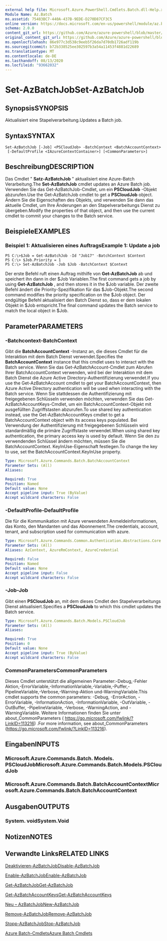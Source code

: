 ```yaml
---
external help file: Microsoft.Azure.PowerShell.Cmdlets.Batch.dll-Help.xml
Module Name: Az.Batch
ms.assetid: 75483BC7-440A-437B-9EDE-D270D87CF3C5
online version: https://docs.microsoft.com/en-us/powershell/module/az.batch/set-azbatchjob
schema: 2.0.0
content_git_url: https://github.com/Azure/azure-powershell/blob/master/src/Batch/Batch/help/Set-AzBatchJob.md
original_content_git_url: https://github.com/Azure/azure-powershell/blob/master/src/Batch/Batch/help/Set-AzBatchJob.md
ms.openlocfilehash: 86e977c3d538c9eeb5f26da7d70db1726adf119b
ms.sourcegitcommit: b72b338525ee302597b3a54a11453f4881d22689
ms.translationtype: MT
ms.contentlocale: de-DE
ms.lasthandoff: 08/13/2020
ms.locfileid: "93662032"
---
```

# <span data-ttu-id="b42b0-101">Set-AzBatchJob</span><span class="sxs-lookup"><span data-stu-id="b42b0-101">Set-AzBatchJob</span></span>

## <span data-ttu-id="b42b0-102">Synopsis</span><span class="sxs-lookup"><span data-stu-id="b42b0-102">SYNOPSIS</span></span>
<span data-ttu-id="b42b0-103">Aktualisiert eine Stapelverarbeitung.</span><span class="sxs-lookup"><span data-stu-id="b42b0-103">Updates a Batch job.</span></span>

## <span data-ttu-id="b42b0-104">Syntax</span><span class="sxs-lookup"><span data-stu-id="b42b0-104">SYNTAX</span></span>

```
Set-AzBatchJob [-Job] <PSCloudJob> -BatchContext <BatchAccountContext>
 [-DefaultProfile <IAzureContextContainer>] [<CommonParameters>]
```

## <span data-ttu-id="b42b0-105">Beschreibung</span><span class="sxs-lookup"><span data-stu-id="b42b0-105">DESCRIPTION</span></span>
<span data-ttu-id="b42b0-106">Das Cmdlet " **Satz-AzBatchJob** " aktualisiert eine Azure-Batch Verarbeitung.</span><span class="sxs-lookup"><span data-stu-id="b42b0-106">The **Set-AzBatchJob** cmdlet updates an Azure Batch job.</span></span>
<span data-ttu-id="b42b0-107">Verwenden Sie das Get-AzBatchJob-Cmdlet, um ein **PSCloudJob** -Objekt abzurufen.</span><span class="sxs-lookup"><span data-stu-id="b42b0-107">Use the Get-AzBatchJob cmdlet to get a **PSCloudJob** object.</span></span>
<span data-ttu-id="b42b0-108">Ändern Sie die Eigenschaften des Objekts, und verwenden Sie dann das aktuelle Cmdlet, um Ihre Änderungen an den Stapelverarbeitungs Dienst zu übergeben.</span><span class="sxs-lookup"><span data-stu-id="b42b0-108">Modify the properties of that object, and then use the current cmdlet to commit your changes to the Batch service.</span></span>

## <span data-ttu-id="b42b0-109">Beispiele</span><span class="sxs-lookup"><span data-stu-id="b42b0-109">EXAMPLES</span></span>

### <span data-ttu-id="b42b0-110">Beispiel 1: Aktualisieren eines Auftrags</span><span class="sxs-lookup"><span data-stu-id="b42b0-110">Example 1: Update a job</span></span>
```
PS C:\>$Job = Get-AzBatchJob -Id "Job17" -BatchContext $Context
PS C:\> $Job.Priority = 1
PS C:\> Set-AzBatchJob -Job $Job -BatchContext $Context
```

<span data-ttu-id="b42b0-111">Der erste Befehl ruft einen Auftrag mithilfe von **Get-AzBatchJob** ab und speichert ihn dann in der $Job Variablen.</span><span class="sxs-lookup"><span data-stu-id="b42b0-111">The first command gets a job by using **Get-AzBatchJob** , and then stores it in the $Job variable.</span></span>
<span data-ttu-id="b42b0-112">Der zweite Befehl ändert die Priority-Spezifikation für das $Job-Objekt.</span><span class="sxs-lookup"><span data-stu-id="b42b0-112">The second command modifies the priority specification on the $Job object.</span></span>
<span data-ttu-id="b42b0-113">Der endgültige Befehl aktualisiert den Batch Dienst so, dass er dem lokalen Objekt in $Job entspricht.</span><span class="sxs-lookup"><span data-stu-id="b42b0-113">The final command updates the Batch service to match the local object in $Job.</span></span>

## <span data-ttu-id="b42b0-114">Parameter</span><span class="sxs-lookup"><span data-stu-id="b42b0-114">PARAMETERS</span></span>

### <span data-ttu-id="b42b0-115">-Batchcontext</span><span class="sxs-lookup"><span data-stu-id="b42b0-115">-BatchContext</span></span>
<span data-ttu-id="b42b0-116">Gibt die **BatchAccountContext** -Instanz an, die dieses Cmdlet für die Interaktion mit dem Batch Dienst verwendet.</span><span class="sxs-lookup"><span data-stu-id="b42b0-116">Specifies the **BatchAccountContext** instance that this cmdlet uses to interact with the Batch service.</span></span>
<span data-ttu-id="b42b0-117">Wenn Sie das Get-AzBatchAccount-Cmdlet zum Abrufen Ihrer BatchAccountContext verwenden, wird bei der Interaktion mit dem Batch Dienst die Azure Active Directory-Authentifizierung verwendet.</span><span class="sxs-lookup"><span data-stu-id="b42b0-117">If you use the Get-AzBatchAccount cmdlet to get your BatchAccountContext, then Azure Active Directory authentication will be used when interacting with the Batch service.</span></span> <span data-ttu-id="b42b0-118">Wenn Sie stattdessen die Authentifizierung mit freigegebenen Schlüsseln verwenden möchten, verwenden Sie das Get-AzBatchAccountKeys-Cmdlet, um ein BatchAccountContext-Objekt mit ausgefüllten Zugriffstasten abzurufen.</span><span class="sxs-lookup"><span data-stu-id="b42b0-118">To use shared key authentication instead, use the Get-AzBatchAccountKeys cmdlet to get a BatchAccountContext object with its access keys populated.</span></span> <span data-ttu-id="b42b0-119">Bei Verwendung der Authentifizierung mit freigegebenen Schlüsseln wird standardmäßig die primäre Zugriffstaste verwendet.</span><span class="sxs-lookup"><span data-stu-id="b42b0-119">When using shared key authentication, the primary access key is used by default.</span></span> <span data-ttu-id="b42b0-120">Wenn Sie den zu verwendenden Schlüssel ändern möchten, müssen Sie die BatchAccountContext. KeyInUse-Eigenschaft festlegen.</span><span class="sxs-lookup"><span data-stu-id="b42b0-120">To change the key to use, set the BatchAccountContext.KeyInUse property.</span></span>

```yaml
Type: Microsoft.Azure.Commands.Batch.BatchAccountContext
Parameter Sets: (All)
Aliases:

Required: True
Position: Named
Default value: None
Accept pipeline input: True (ByValue)
Accept wildcard characters: False
```

### <span data-ttu-id="b42b0-121">-DefaultProfile</span><span class="sxs-lookup"><span data-stu-id="b42b0-121">-DefaultProfile</span></span>
<span data-ttu-id="b42b0-122">Die für die Kommunikation mit Azure verwendeten Anmeldeinformationen, das Konto, den Mandanten und das Abonnement.</span><span class="sxs-lookup"><span data-stu-id="b42b0-122">The credentials, account, tenant, and subscription used for communication with azure.</span></span>

```yaml
Type: Microsoft.Azure.Commands.Common.Authentication.Abstractions.Core.IAzureContextContainer
Parameter Sets: (All)
Aliases: AzContext, AzureRmContext, AzureCredential

Required: False
Position: Named
Default value: None
Accept pipeline input: False
Accept wildcard characters: False
```

### <span data-ttu-id="b42b0-123">-Job</span><span class="sxs-lookup"><span data-stu-id="b42b0-123">-Job</span></span>
<span data-ttu-id="b42b0-124">Gibt einen **PSCloudJob** an, mit dem dieses Cmdlet den Stapelverarbeitungs Dienst aktualisiert.</span><span class="sxs-lookup"><span data-stu-id="b42b0-124">Specifies a **PSCloudJob** to which this cmdlet updates the Batch service.</span></span>

```yaml
Type: Microsoft.Azure.Commands.Batch.Models.PSCloudJob
Parameter Sets: (All)
Aliases:

Required: True
Position: 0
Default value: None
Accept pipeline input: True (ByValue)
Accept wildcard characters: False
```

### <span data-ttu-id="b42b0-125">CommonParameters</span><span class="sxs-lookup"><span data-stu-id="b42b0-125">CommonParameters</span></span>
<span data-ttu-id="b42b0-126">Dieses Cmdlet unterstützt die allgemeinen Parameter:-Debug,-Fehler Aktion,-ErrorVariable,-InformationVariable,-Variable,-Puffer,-PipelineVariable,-Verbose,-Warning-Aktion und-WarningVariable.</span><span class="sxs-lookup"><span data-stu-id="b42b0-126">This cmdlet supports the common parameters: -Debug, -ErrorAction, -ErrorVariable, -InformationAction, -InformationVariable, -OutVariable, -OutBuffer, -PipelineVariable, -Verbose, -WarningAction, and -WarningVariable.</span></span> <span data-ttu-id="b42b0-127">Weitere Informationen finden Sie unter about_CommonParameters ( https://go.microsoft.com/fwlink/?LinkID=113216) .</span><span class="sxs-lookup"><span data-stu-id="b42b0-127">For more information, see about_CommonParameters (https://go.microsoft.com/fwlink/?LinkID=113216).</span></span>

## <span data-ttu-id="b42b0-128">Eingaben</span><span class="sxs-lookup"><span data-stu-id="b42b0-128">INPUTS</span></span>

### <span data-ttu-id="b42b0-129">Microsoft.Azure.Commands.Batch. Models. PSCloudJob</span><span class="sxs-lookup"><span data-stu-id="b42b0-129">Microsoft.Azure.Commands.Batch.Models.PSCloudJob</span></span>

### <span data-ttu-id="b42b0-130">Microsoft.Azure.Commands.Batch.BatchAccountContext</span><span class="sxs-lookup"><span data-stu-id="b42b0-130">Microsoft.Azure.Commands.Batch.BatchAccountContext</span></span>

## <span data-ttu-id="b42b0-131">Ausgaben</span><span class="sxs-lookup"><span data-stu-id="b42b0-131">OUTPUTS</span></span>

### <span data-ttu-id="b42b0-132">System. void</span><span class="sxs-lookup"><span data-stu-id="b42b0-132">System.Void</span></span>

## <span data-ttu-id="b42b0-133">Notizen</span><span class="sxs-lookup"><span data-stu-id="b42b0-133">NOTES</span></span>

## <span data-ttu-id="b42b0-134">Verwandte Links</span><span class="sxs-lookup"><span data-stu-id="b42b0-134">RELATED LINKS</span></span>

[<span data-ttu-id="b42b0-135">Deaktivieren-AzBatchJob</span><span class="sxs-lookup"><span data-stu-id="b42b0-135">Disable-AzBatchJob</span></span>](./Disable-AzBatchJob.md)

[<span data-ttu-id="b42b0-136">Enable-AzBatchJob</span><span class="sxs-lookup"><span data-stu-id="b42b0-136">Enable-AzBatchJob</span></span>](./Enable-AzBatchJob.md)

[<span data-ttu-id="b42b0-137">Get-AzBatchJob</span><span class="sxs-lookup"><span data-stu-id="b42b0-137">Get-AzBatchJob</span></span>](./Get-AzBatchJob.md)

[<span data-ttu-id="b42b0-138">Get-AzBatchAccountKeys</span><span class="sxs-lookup"><span data-stu-id="b42b0-138">Get-AzBatchAccountKeys</span></span>](./Get-AzBatchAccountKey.md)

[<span data-ttu-id="b42b0-139">Neu – AzBatchJob</span><span class="sxs-lookup"><span data-stu-id="b42b0-139">New-AzBatchJob</span></span>](./New-AzBatchJob.md)

[<span data-ttu-id="b42b0-140">Remove-AzBatchJob</span><span class="sxs-lookup"><span data-stu-id="b42b0-140">Remove-AzBatchJob</span></span>](./Remove-AzBatchJob.md)

[<span data-ttu-id="b42b0-141">Stopp-AzBatchJob</span><span class="sxs-lookup"><span data-stu-id="b42b0-141">Stop-AzBatchJob</span></span>](./Stop-AzBatchJob.md)

[<span data-ttu-id="b42b0-142">Azure Batch-Cmdlets</span><span class="sxs-lookup"><span data-stu-id="b42b0-142">Azure Batch Cmdlets</span></span>](/powershell/module/az.batch)


